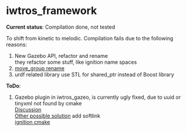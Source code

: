 # iwtros_framework

**Current status**: Compilation done, not tested  

To shift from kinetic to melodic. Compilation fails due to the following reasons:  
1. New Gazebo API, refactor and rename  
  they refactor some stuff, like ignition name spaces  
2. [move_group rename](https://github.com/ros-planning/moveit/issues/37)  
3. urdf related library use STL for shared_ptr instead of Boost library  


**ToDo**:  
1. Gazebo plugin in iwtros_gazeo, is currently ugly fixed, due to uuid or tinyxml not found by cmake  
[Discussion](https://bitbucket.org/ignitionrobotics/ign-cmake/issues/40/target-uuid-uuid-does-not-exist)  
[Other possible solution](https://blog.csdn.net/zjq2008wd/article/details/17450033) add softlink  
[ignition cmake](https://bitbucket.org/ignitionrobotics/ign-cmake)  
